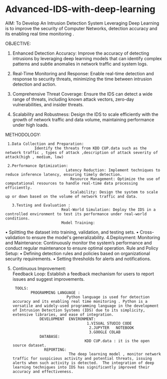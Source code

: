 # Advanced-IDS-with-deep-learning
AIM:
                      To Develop An Intrusion Detection System Leveraging Deep Learning is to improve the security of Computer Networks, detection accuracy and its enabling real time monitoring .

OBJECTIVE:
1.	Enhanced Detection Accuracy:
             Improve the accuracy of detecting intrusions by leveraging deep learning models that can identify complex patterns and subtle anomalies in network traffic and system logs.

2.	Real-Time Monitoring and Response:
              Enable real-time detection and response to security threats, minimizing the time between intrusion detection and action.

3.	Comprehensive Threat Coverage:
                Ensure the IDS can detect a wide range of threats, including known attack vectors, zero-day vulnerabilities, and insider threats.

4.	Scalability and Robustness:
                Design the IDS to scale efficiently with the growth of network traffic and data volume, maintaining performance under high loads.











METHODOLOGY:

     1.Data Collection and Preparation:
                 Identify the threats from KDD CUP.data such as the network traffic , types of attack ,description of attack severity of attack(high , medium, low) 

     2.Performance Optimization:
                               Latency Reduction: Implement techniques to  reduce inference latency, ensuring timely detection.
                                 Resource Management: Optimize the use of computational resources to handle real-time data processing efficiently.
                                 Scalability: Design the system to scale up or down based on the volume of network traffic and data.

       3.Testing and Evaluation :
                             Real-World Simulation: Deploy the IDS in a controlled environment to test its performance under real-world conditions.
                             Model Training:
•	Splitting the dataset into training, validation, and testing sets.
•	Cross-validation to ensure the model's generalizability.
 4.Deployment:
                            Monitoring and Maintenance: Continuously monitor the system’s performance and conduct regular maintenance to ensure optimal operation.
              Rule and Policy Setup:
•	Defining detection rules and policies based on organizational security requirements.
•	Setting thresholds for alerts and notifications.

5.	Continuous Improvement:            
              Feedback Loop: Establish a feedback mechanism for users to report issues and suggest improvements.


 
         TOOLS:
                PROGRAMMING LANGUAGE :
                                Python language is used for detection accuracy and its enabling real time monitoring . Python is a versatile and widely-used programming language in the development of Intrusion Detection Systems (IDS) due to its simplicity, extensive libraries, and ease of integration.
                    DEVELOPMENT  ENVIRONMENT:
                                         1.VISUAL STUDIO CODE
                                          2.JUPYTER   NOTEBOOK
                                          3.GOOGLE COLAB
                    DATABASE:
                                        KDD CUP.data : it is the open source dataset.
                      REPORTING: 
                                 The deep learning model , monitor network traffic for suspicious activity and potential threats, issuing alerts when such activity is detected.  The integration of deep learning techniques into IDS has significantly improved their accuracy and effectiveness.

